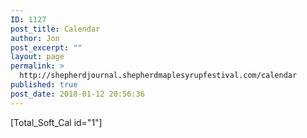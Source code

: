 ```yaml
---
ID: 1127
post_title: Calendar
author: Jon
post_excerpt: ""
layout: page
permalink: >
  http://shepherdjournal.shepherdmaplesyrupfestival.com/calendar
published: true
post_date: 2018-01-12 20:56:36
---
```

[Total_Soft_Cal id="1"]